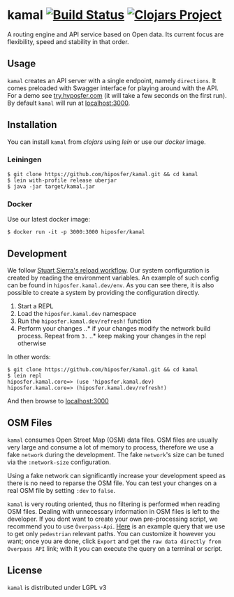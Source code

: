 # kamal [![Build Status](https://travis-ci.org/hiposfer/kamal.svg?branch=master)](https://travis-ci.org/hiposfer/kamal) [![Clojars Project](https://img.shields.io/clojars/v/hiposfer/kamal.svg)](https://clojars.org/hiposfer/kamal)

A routing engine and API service based on Open data. Its current focus are flexibility,
speed and stability in that order.

## Usage
`kamal` creates an API server with a single endpoint, namely `directions`. It comes preloaded with
Swagger interface for playing around with the API. For a demo see [try.hyposfer.com](http://try.hiposfer.com/index.html)
(it will take a few seconds on the first run). By default `kamal` will run at [localhost:3000](http://localhost:3000).

## Installation
You can install `kamal` from _clojars_ using _lein_ or use our _docker_ image.

### Leiningen
```
$ git clone https://github.com/hiposfer/kamal.git && cd kamal
$ lein with-profile release uberjar
$ java -jar target/kamal.jar
```

### Docker
Use our latest docker image:

    $ docker run -it -p 3000:3000 hiposfer/kamal

## Development
We follow [Stuart Sierra's reload workflow](https://github.com/stuartsierra/component).
Our system configuration is created by reading the environment variables. An example
of such config can be found in `hiposfer.kamal.dev/env`. As you can see there, it is
also possible to create a system by providing the configuration directly.

1. Start a REPL
2. Load the `hiposfer.kamal.dev` namespace
3. Run the `hiposfer.kamal.dev/refresh!` function
4. Perform your changes
..* if your changes modify the network build process. Repeat from `3.` 
..* keep making your changes in the repl otherwise

In other words:
```
$ git clone https://github.com/hiposfer/kamal.git && cd kamal
$ lein repl
hiposfer.kamal.core=> (use 'hiposfer.kamal.dev)
hiposfer.kamal.core=> (hiposfer.kamal.dev/refresh!)
```
And then browse to [localhost:3000](http://localhost:3000)

## OSM Files
`kamal` consumes Open Street Map (OSM) data files. OSM files are usually very large and
consume a lot of memory to process, therefore we use a fake `network` during the development.
The fake `network`'s size can be tuned via the `:network-size` configuration. 

Using a fake network can significantly increase your development speed as there is
no need to reparse the OSM file. You can test your changes on a real OSM file by
setting `:dev` to `false`.

`kamal` is very routing oriented, thus no filtering is performed when reading
OSM files. Dealing with unnecessary information in OSM files is left to the
developer. If you dont want to create your own pre-processing script, we recommend
you to use `Òverpass-Api`. [Here](resources/osm/overpass-api-query.txt) is an example
query that we use to get only `pedestrian` relevant paths. You can customize it
however you want; once you are done, click `Export` and get the
`raw data directly from Overpass API` link; with it you can execute the query on a
terminal or script.

## License
`kamal` is distributed under LGPL v3

